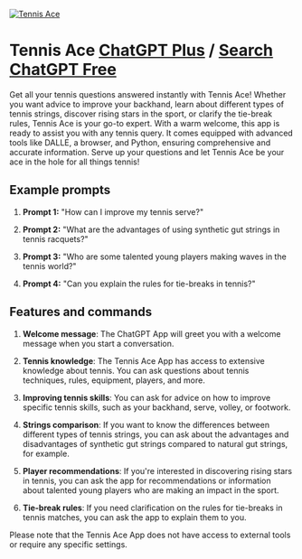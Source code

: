 
[![Tennis Ace](https://files.oaiusercontent.com/file-1GgEo3OtuidkvD9j9EYGPHPe?se=2123-10-17T11%3A17%3A55Z&sp=r&sv=2021-08-06&sr=b&rscc=max-age%3D31536000%2C%20immutable&rscd=attachment%3B%20filename%3De779cde6-5da7-457c-b98c-aedd312fbd5d.png&sig=tzpKDQcTUB8I1GlM%2B9Xn/l3SkhiVqVgQF%2BPs8KtRhEc%3D)](https://chat.openai.com/g/g-nMRexeimJ-tennis-ace)

# Tennis Ace [ChatGPT Plus](https://chat.openai.com/g/g-nMRexeimJ-tennis-ace) / [Search ChatGPT Free](https://gptcall.net/index.html#/?search=Tennis%20Ace)

Get all your tennis questions answered instantly with Tennis Ace! Whether you want advice to improve your backhand, learn about different types of tennis strings, discover rising stars in the sport, or clarify the tie-break rules, Tennis Ace is your go-to expert. With a warm welcome, this app is ready to assist you with any tennis query. It comes equipped with advanced tools like DALLE, a browser, and Python, ensuring comprehensive and accurate information. Serve up your questions and let Tennis Ace be your ace in the hole for all things tennis!

## Example prompts

1. **Prompt 1:** "How can I improve my tennis serve?"

2. **Prompt 2:** "What are the advantages of using synthetic gut strings in tennis racquets?"

3. **Prompt 3:** "Who are some talented young players making waves in the tennis world?"

4. **Prompt 4:** "Can you explain the rules for tie-breaks in tennis?"

## Features and commands

1. **Welcome message**: The ChatGPT App will greet you with a welcome message when you start a conversation.

2. **Tennis knowledge**: The Tennis Ace App has access to extensive knowledge about tennis. You can ask questions about tennis techniques, rules, equipment, players, and more.

3. **Improving tennis skills**: You can ask for advice on how to improve specific tennis skills, such as your backhand, serve, volley, or footwork.

4. **Strings comparison**: If you want to know the differences between different types of tennis strings, you can ask about the advantages and disadvantages of synthetic gut strings compared to natural gut strings, for example.

5. **Player recommendations**: If you're interested in discovering rising stars in tennis, you can ask the app for recommendations or information about talented young players who are making an impact in the sport.

6. **Tie-break rules**: If you need clarification on the rules for tie-breaks in tennis matches, you can ask the app to explain them to you.

Please note that the Tennis Ace App does not have access to external tools or require any specific settings.


